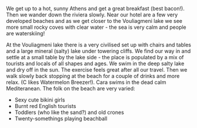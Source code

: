 We get up to a hot, sunny Athens and get a great breakfast (best bacon!). Then we wander down the riviera slowly. Near our hotel are a few very developed beaches and as we get closer to the Vouliagmeni lake we see more small rocky coves with clear water - the sea is very calm and people are waterskiing!

At the Vouliagmeni lake there is a very civilised set up with chairs and tables and a large mineral (salty) lake under towering cliffs. We find our way in and settle at a small table by the lake side - the place is populated by a mix of tourists and locals of all shapes and ages. We swim in the deep salty lake and dry off in the sun. The exercise feels great after all our travel. Then we walk slowly back stopping at the beach for a couple of drinks and more relax. (C likes Watermelon Breezer!). Cara swims in the dead calm Mediteranean. The folk on the beach are very varied:
* Sexy cute bikini girls
* Burnt red English tourists
* Toddlers (who like the sand?) and old crones
* Twenty-somethings playing beachball
